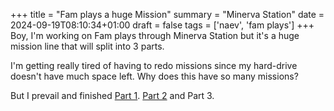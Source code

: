 +++
title = "Fam plays a huge Mission"
summary = "Minerva Station"
date = 2024-09-19T08:10:34+01:00
draft = false
tags = ['naev', 'fam plays']
+++
Boy, I'm working on Fam plays through Minerva Station but it's a huge mission line that will split into 3 parts.

I'm getting really tired of having to redo missions since my hard-drive doesn't have much space left. Why does this have so many missions?

But I prevail and finished [Part 1](https://www.youtube.com/watch?v=mY1b0gUF7rA&list=PLoa8A9b-8ZhFvQz0Lh-c6-4tFGsBeVg7z&index=9). [Part 2](https://www.youtube.com/watch?v=hN2xnSFrLKs&list=PLoa8A9b-8ZhFvQz0Lh-c6-4tFGsBeVg7z&index=10) and Part 3.
